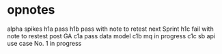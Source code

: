 # opnotes
alpha spikes
h1a pass
h1b pass with note to retest next Sprint
h1c fail with note to restest post GA
c1a pass data model
c1b mq in progress
c1c sb api use case No. 1 in progress
